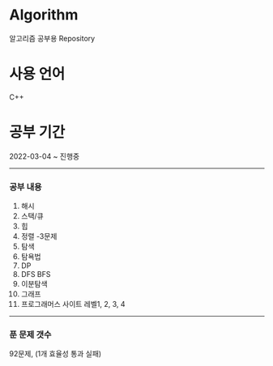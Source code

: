 # Algorithm
알고리즘 공부용 Repository

# 사용 언어
C++

# 공부 기간
2022-03-04 ~ 진행중

--------------------

### 공부 내용
1. 해시
2. 스택/큐
3. 힙
4. 정렬 -3문제
5. 탐색
6. 탐욕법
7. DP
8. DFS BFS
9. 이분탐색
10. 그래프
11. 프로그래머스 사이트 레벨1, 2, 3, 4

--------------------

### 푼 문제 갯수
92문제, (1개 효율성 통과 실패)